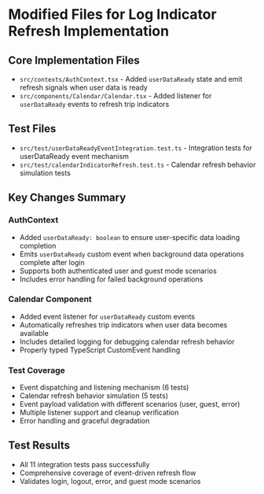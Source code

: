 # Modified Files for Log Indicator Refresh Implementation

## Core Implementation Files
- `src/contexts/AuthContext.tsx` - Added `userDataReady` state and emit refresh signals when user data is ready
- `src/components/Calendar/Calendar.tsx` - Added listener for `userDataReady` events to refresh trip indicators

## Test Files
- `src/test/userDataReadyEventIntegration.test.ts` - Integration tests for userDataReady event mechanism
- `src/test/calendarIndicatorRefresh.test.ts` - Calendar refresh behavior simulation tests

## Key Changes Summary

### AuthContext
- Added `userDataReady: boolean` to ensure user-specific data loading completion
- Emits `userDataReady` custom event when background data operations complete after login
- Supports both authenticated user and guest mode scenarios
- Includes error handling for failed background operations

### Calendar Component  
- Added event listener for `userDataReady` custom events
- Automatically refreshes trip indicators when user data becomes available
- Includes detailed logging for debugging calendar refresh behavior
- Properly typed TypeScript CustomEvent handling

### Test Coverage
- Event dispatching and listening mechanism (6 tests)
- Calendar refresh behavior simulation (5 tests)
- Event payload validation with different scenarios (user, guest, error)
- Multiple listener support and cleanup verification
- Error handling and graceful degradation

## Test Results
- All 11 integration tests pass successfully
- Comprehensive coverage of event-driven refresh flow
- Validates login, logout, error, and guest mode scenarios
